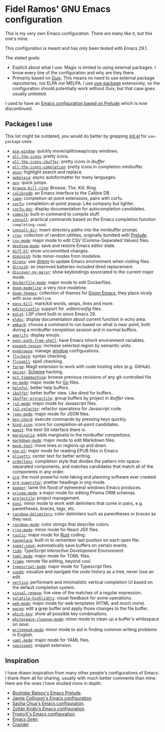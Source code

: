 # Fidel Ramos' GNU Emacs configuration

This is my very own Emacs configuration.
There are many like it, but this one's mine.

This configuration is meant and has only been tested with Emacs 29.1.

The stated goals:
- Explicit about what I use.
  Magic is limited to using external packages.
  I know every line of the configuration and why are they there.
- Primarily based on [Guix](https://guix.gnu.org/).
  This means no need to use external package repositories, not ELPA nor MELPA.
  I use [use-package](https://github.com/jwiegley/use-package) extensively, so the configuration should potentially work without Guix, but that case goes usually untested.

I used to have an [Emacs configuration based on Prelude](https://github.com/haplo/prelude)
which is now discontinued.

## Packages I use

This list might be outdated, you would do better by grepping [init.el](init.el) for `use-package` uses.

* [`ace-window`](https://github.com/abo-abo/ace-window): quickly move/split/swap/copy windows.
* [`all-the-icons`](https://github.com/domtronn/all-the-icons.el): pretty icons.
* [`all-the-icons-ibuffer`](https://github.com/seagle0128/all-the-icons-ibuffer): pretty icons in *ibuffer*.
* [`all-the-icons-completion`](https://github.com/iyefrat/all-the-icons-completion): pretty icons in completion minibuffer.
* [`anzu`](https://github.com/emacsorphanage/anzu): highlight search and replace.
* [`apheleia`](https://github.com/radian-software/apheleia): async autoformatter for many languages.
* [`avy`](https://github.com/abo-abo/avy): quick jumps.
* [`browse-kill-ring`](https://github.com/browse-kill-ring/browse-kill-ring): Browse. The. Kill. Ring.
* [`calibredb`](https://github.com/chenyanming/calibredb.el): an Emacs interface to the Calibre DB.
* [`cape`](https://github.com/minad/cape): completion-at-point extensions, pairs with corfu.
* [`corfu`](https://github.com/minad/corfu/): completion-at-point popup. Like company but lighter.
* [`corfu-doc`](https://github.com/galeo/corfu-doc): display documentation for autocompletion candidates.
* [`compile`](https://www.emacswiki.org/emacs/CompileCommand): built-in command to compile stuff.
* [`consult`](https://github.com/minad/consult): practical commands based on the Emacs completion function `completing-read`.
* [`consult-dir`](https://github.com/karthink/consult-dir): insert directory paths into the minibuffer prompt.
* [`crux`](https://github.com/bbatsov/crux): collection of random utilities, originally bundled with [Prelude](https://github.com/bbatsov/prelude).
* [`csv-mode`](https://elpa.gnu.org/packages/csv-mode.html): major mode to edit CSV (Comma-Separated Values) files.
* [`desktop-mode`](https://www.gnu.org/software/emacs/manual/html_node/emacs/Saving-Emacs-Sessions.html): save and restore Emacs editor state.
* [`diff-hl`](https://github.com/dgutov/diff-hl): show uncommitted changes.
* [`diminish`](https://github.com/myrjola/diminish.el): hide minor-modes from modeline.
* [`direnv`](https://github.com/wbolster/emacs-direnv): use [direnv](https://direnv.net/) to update Emacs environment when visiting files.
* [`dirvish`](https://github.com/alexluigit/dirvish): an improved batteries-included dired replacement.
* [`discover-my-major`](https://framagit.org/steckerhalter/discover-my-major): show keybindings associated to the current major mode.
* [`dockerfile-mode`](https://github.com/spotify/dockerfile-mode): major mode to edit Dockerfiles.
* [`doom-modeline`](https://seagle0128.github.io/doom-modeline/): a very nice modeline.
* [`doom-themes`](https://github.com/hlissner/emacs-doom-themes): collection of themes for [Doom Emacs](https://github.com/doomemacs/doomemacs), they place nicely with `doom-modeline`.
* [`easy-kill`](https://github.com/leoliu/easy-kill): mark/kill words, sexps, lines and more.
* [`editorconfig`](https://github.com/editorconfig/editorconfig-emacs): support for *.editorconfig* files.
* [`eglot`](https://joaotavora.github.io/eglot/): LSP client built-in since Emacs 29.
* [`eldoc`](https://elpa.gnu.org/packages/eldoc.html): display documentation about current function in echo area.
* [`embark`](https://github.com/oantolin/embark/): choose a command to run based on what is near point, both during a minibuffer completion session and in normal buffers.
* [`emojify`](https://github.com/iqbalansari/emacs-emojify): display emojis.
* [`exec-path-from-shell`](https://github.com/purcell/exec-path-from-shell): have Emacs inherit environment variables.
* [`expand-region`](https://github.com/magnars/expand-region.el): increase selected region by semantic units.
* [`eyebrowse`](https://depp.brause.cc/eyebrowse/): manage [window](https://www.emacswiki.org/emacs/Window) configurations.
* [`flycheck`](https://www.flycheck.org/): syntax checking.
* [`flyspell`](https://www.emacswiki.org/emacs/FlySpell): spell checking.
* [`forge`](https://magit.vc/manual/forge/): Magit extension to work with code hosting sites (e.g. GitHub).
* [`geiser`](https://nongnu.org/geiser/): [Scheme](https://www.scheme.org/) hacking.
* [`git-timemachine`](https://codeberg.org/pidu/git-timemachine): browse previous revisions of any git-controlled file.
* [`go-mode`](https://github.com/dominikh/go-mode.el): major mode for [Go](https://go.dev/) files.
* [`helpful`](https://github.com/Wilfred/helpful): better help buffers.
* [`ibuffer`](https://www.emacswiki.org/emacs/IbufferMode): better buffer view. Like dired for buffers..
* [`ibuffer-projectile`](https://github.com/purcell/ibuffer-projectile): group buffers by project in *ibuffer* view.
* [`js2-mode`](https://github.com/mooz/js2-mode): major mode for Javascript files.
* [`js2-refactor`](https://github.com/js-emacs/js2-refactor.el): refactor operations for Javascript code.
* [`json-mode`](https://github.com/joshwnj/json-mode): major mode for JSON files.
* [`key-chord`](https://github.com/emacsorphanage/key-chord): execute commands by pressing keys quickly.
* [`kind-icon`](https://github.com/jdtsmith/kind-icon): icons for completion-at-point candidates.
* [`magit`](https://magit.vc/manual/forge/): the best Git interface there is.
* [`marginalia`](https://github.com/minad/marginalia): adds marginalia to the minibuffer completions.
* [`markdown-mode`](https://jblevins.org/projects/markdown-mode/): major mode to edit Markdown files.
* [`move-text`](https://github.com/emacsfodder/move-text): move lines or regions up and down.
* [`nov-el`](https://depp.brause.cc/nov.el/): major mode for reading EPUB files in Emacs.
* [`olivetti`](https://github.com/rnkn/olivetti): center text for better writing.
* [`orderless`](https://github.com/oantolin/orderless): completion style that divides the pattern into space-separated components, and matches candidates that match all of the components in any order.
* [`org`](https://orgmode.org/): the most powerful note taking and planning software ever created.
* [`org-superstar`](https://github.com/integral-dw/org-superstar-mode): prettier headings in org-mode.
* [`popper`](https://github.com/karthink/popper): tame the flood of ephemeral windows Emacs produces.
* [`prisma-mode`](https://github.com/pimeys/emacs-prisma-mode): a major mode for editing Prisma ORM schemas.
* [`projectile`](https://github.com/bbatsov/projectile): project management.
* [`puni`](https://github.com/AmaiKinono/puni): minor mode to work with delimiters that come in pairs, e.g. parentheses, braces, tags, etc.
* [`rainbow-delimiters`](https://github.com/Fanael/rainbow-delimiters): color delimiters such as parentheses or braces as they nest.
* [`rainbow-mode`](https://elpa.gnu.org/packages/rainbow-mode.html): color strings that describe colors.
* [`rjsx-mode`](https://github.com/felipeochoa/rjsx-mode/): minor mode for React JSX files.
* [`rustic`](https://github.com/brotzeit/rustic): major mode for [Rust](https://www.rust-lang.org/) coding.
* [`saveplace`](https://www.emacswiki.org/emacs/SavePlace): built-in to remember last position on each open file.
* [`super-save`](https://github.com/bbatsov/super-save): automatically save buffers on certain events.
* [`tide`](https://github.com/ananthakumaran/tide): *TypeScript Interactive Development Environment*.
* [`toml-mode`](https://github.com/dryman/toml-mode.el): major mode for TOML files.
* [`tramp`](https://www.gnu.org/software/tramp/): remote file editing, beyond cool.
* [`typescript-mode`](https://github.com/emacs-typescript/typescript.el): major mode for Typescript files.
* [`vundo`](https://github.com/casouri/vundo): visualize and navigate the undo history as a tree, never lose an edit.
* [`vertico`](https://github.com/minad/vertico): performant and minimalistic vertical completion UI based on the default completion system.
* [`visual-regexp`](https://github.com/emacsmirror/visual-regexp): live view of the matches of a regular expression.
* [`volatile-highlights`](https://github.com/k-talo/volatile-highlights.el): visual feedback for some operations.
* [`web-mode`](https://web-mode.org/): major mode for web templates (HTML and much more).
* [`wgrep`](https://github.com/mhayashi1120/Emacs-wgrep): edit a grep buffer and apply those changes to the file buffer.
* [`which-key`](https://github.com/justbur/emacs-which-key): show all possible key combinations.
* [`whitespace-cleanup-mode`](https://github.com/purcell/whitespace-cleanup-mode): minor mode to clean up a buffer's whitespace on save.
* [`writegood-mode`](https://github.com/bnbeckwith/writegood-mode): minor mode to aid in finding common writing problems in English.
* [`yaml-mode`](https://github.com/yoshiki/yaml-mode): major mode for YAML files.
* [`yasnippet`](https://joaotavora.github.io/yasnippet/): snippet extension.

## Inspiration

I have drawn inspiration from many other people's configurations of Emacs.
I thank them all for sharing, usually with much better comments than mine.
Here are the ones I have studied more in depth:

- [Bozhidar Batsov's Emacs Prelude](https://github.com/bbatsov/prelude).
- [Jamie Collinson's Emacs configuration](https://jamiecollinson.com/blog/my-emacs-config/).
- [Sacha Chua's Emacs configuration](https://pages.sachachua.com/.emacs.d/Sacha.html).
- [Zoltán Király’s Emacs configuration](https://github.com/zoliky/dotemacs).
- [FrostyX's Emacs configuration](https://github.com/FrostyX/dotfiles/blob/master/.emacs.d/frostyx.org).
- [Emacs Siren](https://github.com/jimeh/.emacs.d).
- [Crandel](https://github.com/Crandel/home/blob/master/.config/emacs/early-init.el)
